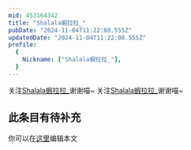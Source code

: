 ```yaml
---
mid: 453164342
title: "Shalala蝦拉拉_"
pubDate: "2024-11-04T11:22:08.555Z"
updatedDate: "2024-11-04T11:22:08.555Z"
profile:
  {
    Nickname: ["Shalala蝦拉拉_"],
  }
---
```


关注[Shalala蝦拉拉_](https://space.bilibili.com/453164342)谢谢喵~ 关注[Shalala蝦拉拉_](https://space.bilibili.com/453164342)谢谢喵~

## 此条目有待补充
你可以在[这里](https://github.com/Yuhanawa/VTuber.ICU-Content/edit/master/v/Shalala蝦拉拉_/index.md)编辑本文
